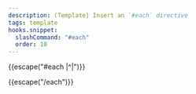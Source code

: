 ```yaml
---
description: (Template) Insert an `#each` directive
tags: template
hooks.snippet:
  slashCommand: "#each"
  order: 10
---
```

{{escape("#each |^|")}}

{{escape("/each")}}